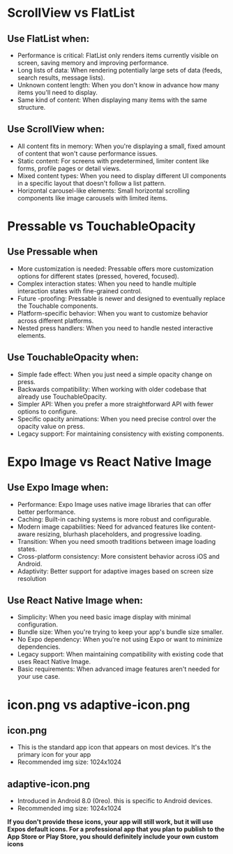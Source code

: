 # ScrollView vs FlatList

## Use FlatList when:

- Performance is critical: FlatList only renders items currently visible on screen, saving memory and improving performance.
- Long lists of data: When rendering potentially large sets of data (feeds, search results, message lists).
- Unknown content length: When you don't know in advance how many items you'll need to display.
- Same kind of content: When displaying many items with the same structure.

## Use ScrollView when:

- All content fits in memory: When you're displaying a small, fixed amount of content that won't cause performance issues.
- Static content: For screens with predetermined, limiter content like forms, profile pages or detail views.
- Mixed content types: When you need to display different UI components in a specific layout that doesn't follow a list pattern.
- Horizontal carousel-like elements: Small horizontal scrolling components like image carousels with limited items.

# Pressable vs TouchableOpacity

## Use Pressable when

- More customization is needed: Pressable offers more customization options for different states (pressed, hovered, focused).
- Complex interaction states: When you need to handle multiple interaction states with fine-grained control.
- Future -proofing: Pressable is newer and designed to eventually replace the Touchable components.
- Platform-specific behavior: When you want to customize behavior across different platforms.
- Nested press handlers: When you need to handle nested interactive elements.

## Use TouchableOpacity when:

- Simple fade effect: When you just need a simple opacity change on press.
- Backwards compatibility: When working with older codebase that already use TouchableOpacity.
- Simpler API: When you prefer a more straightforward API with fewer options to configure.
- Specific opacity animations: When you need precise control over the opacity value on press.
- Legacy support: For maintaining consistency with existing components.

# Expo Image vs React Native Image

## Use Expo Image when:

- Performance: Expo Image uses native image libraries that can offer better performance.
- Caching: Built-in caching systems is more robust and configurable.
- Modern image capabilities: Need for advanced features like content-aware resizing, blurhash placeholders, and progressive loading.
- Transition: When you need smooth traditions between image loading states.
- Cross-platform consistency: More consistent behavior across iOS and Android.
- Adaptivity: Better support for adaptive images based on screen size resolution

## Use React Native Image when:

- Simplicity: When you need basic image display with minimal configuration.
- Bundle size: When you're trying to keep your app's bundle size smaller.
- No Expo dependency: When you're not using Expo or want to minimize dependencies.
- Legacy support: When maintaining compatibility with existing code that uses React Native Image.
- Basic requirements: When advanced image features aren't needed for your use case.

# icon.png vs adaptive-icon.png

## icon.png

- This is the standard app icon that appears on most devices. It's the primary icon for your app
- Recommended img size: 1024x1024

## adaptive-icon.png

- Introduced in Android 8.0 (0reo). this is specific to Android devices.
- Recommended img size: 1024x1024

**If you don't provide these icons, your app will still work, but it will use Expos default icons. For a professional app that you plan to publish to the App Store or Play Store, you should definitely include your own custom icons**
